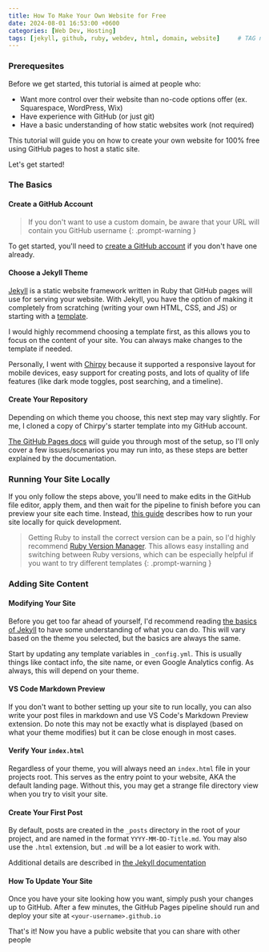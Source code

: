 ```yaml
---
title: How To Make Your Own Website for Free
date: 2024-08-01 16:53:00 +0600
categories: [Web Dev, Hosting]
tags: [jekyll, github, ruby, webdev, html, domain, website]     # TAG names should always be lowercase
---
```


### Prerequesites
Before we get started, this tutorial is aimed at people who:

- Want more control over their website than no-code options offer (ex. Squarespace, WordPress, Wix)
- Have experience with GitHub (or just git)
- Have a basic understanding of how static websites work (not required)

This tutorial will guide you on how to create your own website for 100% free using GitHub pages to host a static site. 

Let's get started!

### The Basics
#### Create a GitHub Account
> If you don't want to use a custom domain, be aware that your URL will contain you GitHub username
{: .prompt-warning }

To get started, you'll need to [create a GitHub account](https://github.com/join) if you don't have one already. 

#### Choose a Jekyll Theme
[Jekyll]() is a static website framework written in Ruby that GitHub pages will use for serving your website. With Jekyll, you have the option of making it completely from scratching (writing your own HTML, CSS, and JS) or starting with a [template](https://jekyllrb.com/docs/themes). 

I would highly recommend choosing a template first, as this allows you to focus on the content of your site. You can always make changes to the template if needed.

Personally, I went with [Chirpy](https://chirpy.cotes.page) because it supported a responsive layout for mobile devices, easy support for creating posts, and lots of quality of life features (like dark mode toggles, post searching, and a timeline).


#### Create Your Repository
Depending on which theme you choose, this next step may vary slightly. For me, I cloned a copy of Chirpy's starter template into my GitHub account. 

[The GitHub Pages docs](https://pages.github.com) will guide you through most of the setup, so I'll only cover a few issues/scenarios you may run into, as these steps are better explained by the documentation.

### Running Your Site Locally
If you only follow the steps above, you'll need to make edits in the GitHub file editor, apply them, and then wait for the pipeline to finish before you can preview your site each time. Instead, [this guide](https://docs.github.com/en/pages/setting-up-a-github-pages-site-with-jekyll/testing-your-github-pages-site-locally-with-jekyll) describes how to run your site locally for quick development.

> Getting Ruby to install the correct version can be a pain, so I'd highly recommend [Ruby Version Manager](https://rvm.io). This allows easy installing and switching between Ruby versions, which can be especially helpful if you want to try different templates
{: .prompt-warning }

### Adding Site Content
#### Modifying Your Site
Before you get too far ahead of yourself, I'd recommend reading [the basics of Jekyll](https://jekyllrb.com/docs/step-by-step/01-setup) to have some understanding of what you can do. This will vary based on the theme you selected, but the basics are always the same.

Start by updating any template variables in `_config.yml`. This is usually things like contact info, the site name, or even Google Analytics config. As always, this will depend on your theme.

#### VS Code Markdown Preview
If you don't want to bother setting up your site to run locally, you can also write your post files in markdown and use VS Code's Markdown Preview extension. Do note this may not be exactly what is displayed (based on what your theme modifies) but it can be close enough in most cases.

#### Verify Your `index.html`
Regardless of your theme, you will always need an `index.html` file in your projects root. This serves as the entry point to your website, AKA the default landing page. Without this, you may get a strange file directory view when you try to visit your site.

#### Create Your First Post
By default, posts are created in the `_posts` directory in the root of your project, and are named in the format `YYYY-MM-DD-Title.md`. You may also use the `.html` extension, but `.md` will be a lot easier to work with.

Additional details are described in [the Jekyll documentation](https://jekyllrb.com/docs/step-by-step/01-setup)

#### How To Update Your Site
Once you have your site looking how you want, simply push your changes up to GitHub. After a few minutes, the GitHub Pages pipeline should run and deploy your site at `<your-username>.github.io`

That's it! Now you have a public website that you can share with other people
